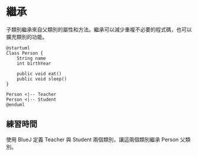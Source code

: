 # 繼承

子類別繼承來自父類別的屬性和方法。繼承可以減少重複不必要的程式碼，也可以擴充類別的功能。

```uml
@startuml
Class Person {
    String name
    int birthYear

    public void eat()
    public void sleep()
}

Person <|-- Teacher
Person <|-- Student
@enduml
```

## 練習時間

使用 BlueJ 定義 Teacher 與 Student 兩個類別，讓這兩個類別繼承 Person 父類別。